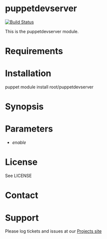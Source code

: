 # puppetdevserver

[![Build Status](https://travis-ci.org/root/puppet-puppetdevserver.png?branch=master)](https://travis-ci.org/root/puppet-puppetdevserver)

This is the puppetdevserver module.

# Requirements

# Installation

  puppet module install root/puppetdevserver

# Synopsis

# Parameters

- *enable*

# License

  See LICENSE

# Contact


# Support

Please log tickets and issues at our [Projects site](https://github.com/root/puppetdevserver)
